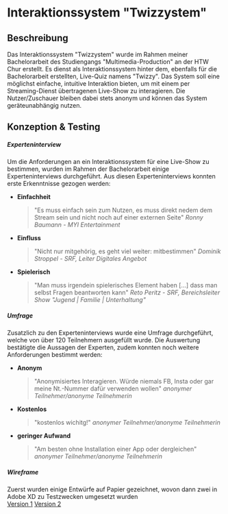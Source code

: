 # Interaktionssystem "Twizzystem"

## Beschreibung

Das Interaktionssystem "Twizzystem" wurde im Rahmen meiner Bachelorarbeit des Studiengangs "Multimedia-Production" an der HTW Chur erstellt. Es dienst als Interaktionssystem hinter dem, ebenfalls für die Bachelorarbeit erstellten, Live-Quiz namens "Twizzy".
Das System soll eine möglichst einfache, intuitive Interaktion bieten, um mit einem per Streaming-Dienst übertragenen Live-Show zu interagieren. Die Nutzer/Zuschauer bleiben dabei stets anonym und können das System geräteunabhängig nutzen.

## Konzeption & Testing

##### Experteninterview
Um die Anforderungen an ein Interaktionssystem für eine Live-Show zu bestimmen, wurden im Rahmen der Bachelorarbeit einige Experteninterviews durchgeführt. Aus diesen Experteninterviews konnten erste Erkenntnisse gezogen werden:
* __Einfachheit__
  > "Es muss einfach sein zum Nutzen, es muss direkt nedem dem Stream sein und nicht noch auf einer externen Seite" _Ronny Baumann - MYI Entertainment_
* __Einfluss__
  > "Nicht nur mitgehörig, es geht viel weiter: mitbestimmen" _Dominik Stroppel - SRF, Leiter Digitales Angebot_
* __Spielerisch__
  > "Man muss irgendein spielerisches Element haben [...] dass man selbst Fragen beantworten kann" _Reto Peritz - SRF, Bereichsleiter Show "Jugend | Familie | Unterhaltung"_

##### Umfrage
Zusatzlich zu den Experteninterviews wurde eine Umfrage durchgeführt, welche von über 120 Teilnehmern ausgefüllt wurde. Die Auswertung bestätigte die Aussagen der Experten, zudem konnten noch weitere Anforderungen bestimmt werden:
* __Anonym__
  > "Anonymisiertes Interagieren. Würde niemals FB, Insta oder gar meine Nt.-Nummer dafür verwenden wollen" _anonymer Teilnehmer/anonyme Teilnehmerin_
* __Kostenlos__
  > "kostenlos wichitg!" _anonymer Teilnehmer/anonyme Teilnehmerin_
* __geringer Aufwand__
  > "Am besten ohne Installation einer App oder dergleichen" _anonymer Teilnehmer/anonyme Teilnehmerin_

##### Wireframe
Zuerst wurden einige Entwürfe auf Papier gezeichnet, wovon dann zwei in Adobe XD zu Testzwecken umgesetzt wurden <br>
[Version 1](https://xd.adobe.com/view/b8be4ace-b4a9-4bc4-7075-1c4d5ef401d9-ce8f/)
[Version 2](https://xd.adobe.com/view/4a28e9e7-e9f4-463b-594c-b7a642265d10-3c19/)
